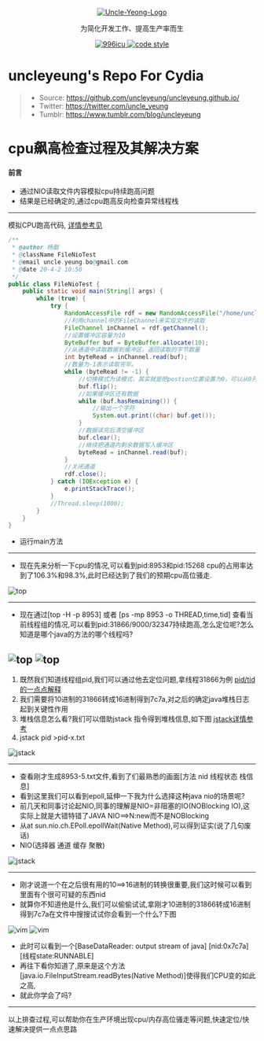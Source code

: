<p align="center">
  <a href="https://github.com/uncleyeung">
   <img alt="Uncle-Yeong-Logo" src="https://raw.githubusercontent.com/uncleyeung/uncleyeung.github.io/master/web/img/logo1.jpg">
  </a>
</p>

<p align="center">
  为简化开发工作、提高生产率而生
</p>

<p align="center">
  
  <a href="https://github.com/996icu/996.ICU/blob/master/LICENSE">
    <img alt="996icu" src="https://img.shields.io/badge/license-NPL%20(The%20996%20Prohibited%20License)-blue.svg">
  </a>

  <a href="https://www.apache.org/licenses/LICENSE-2.0">
    <img alt="code style" src="https://img.shields.io/badge/license-Apache%202-4EB1BA.svg?style=flat-square">
  </a>
</p>

# uncleyeung's Repo For Cydia
> * Source: https://github.com/uncleyeung/uncleyeung.github.io/
> * Twitter: https://twitter.com/uncle_yeung
> * Tumblr: https://www.tumblr.com/blog/uncleyeung
# cpu飙高检查过程及其解决方案
#### 前言
+ 通过NIO读取文件内容模拟cpu持续跑高问题
+ 结果是已经确定的,通过cpu跑高反向检查异常线程栈
---
模拟CPU跑高代码, [详情参考见](https://github.com/uncleyeung/yeung-java-controller-test/blob/master/src/main/java/com/uncle/controller/nio/FileNioTest.java)


```java
/**
 * @author 杨戬
 * @className FileNioTest
 * @email uncle.yeung.bo@gmail.com
 * @date 20-4-2 10:50
 */
public class FileNioTest {
    public static void main(String[] args) {
        while (true) {
            try {
                RandomAccessFile rdf = new RandomAccessFile("/home/uncle/tmp/hello.txt", "rw");
                //利用channel中的FileChannel来实现文件的读取
                FileChannel inChannel = rdf.getChannel();
                //设置缓冲区容量为10
                ByteBuffer buf = ByteBuffer.allocate(10);
                //从通道中读取数据到缓冲区，返回读取的字节数量
                int byteRead = inChannel.read(buf);
                //数量为-1表示读取完毕。
                while (byteRead != -1) {
                    //切换模式为读模式，其实就是把postion位置设置为0，可以从0开始读取
                    buf.flip();
                    //如果缓冲区还有数据
                    while (buf.hasRemaining()) {
                        //输出一个字符
                        System.out.print((char) buf.get());
                    }
                    //数据读完后清空缓冲区
                    buf.clear();
                    //继续把通道内剩余数据写入缓冲区
                    byteRead = inChannel.read(buf);
                }
                //关闭通道
                rdf.close();
            } catch (IOException e) {
                e.printStackTrace();
            }
            //Thread.sleep(1000);
        }
    }
}
``` 
+ 运行main方法
---
+ 现在先来分析一下cpu的情况,可以看到pid:8953和pid:15268 cpu的占用率达到了106.3%和98.3%,此时已经达到了我们的预期cpu高位骚走.

![top](../img/top-1.png "top 情况")

---
+  现在通过[top -H -p 8953] 或者 [ps -mp 8953 -o THREAD,time,tid] 查看当前线程组的情况,可以看到pid:31866/9000/32347持续跑高,怎么定位呢?怎么知道是哪个java的方法的哪个线程吗?


![top](../img/top-2.png "top -H -p 情况")
![top](../img/ps-1.png "top -H -p 情况")
---
1. 既然我们知道线程组pid,我们可以通过他去定位问题,拿线程31866为例 [pid/tid的一点点解释](https://blog.csdn.net/tsh123321/article/details/88948734)
2. 我们需要将10进制的31866转成16进制得到7c7a,对之后的确定java堆栈日志起到关键性作用
3. 堆栈信息怎么看?我们可以借助jstack 指令得到堆栈信息,如下图 [jstack详情参考](https://www.iteye.com/blog/guafei-1815222)
4. jstack pid >pid-x.txt

![jstack](../img/jstack.png "jstack pid >pid-x.txt")

---
+ 查看刚才生成8953-5.txt文件,看到了们最熟悉的画面[方法 nid 线程状态 栈信息]
+ 看到这里我们可以看到epoll,延伸一下我为什么选择这种java nio的场景呢?
+ 前几天和同事讨论起NIO,同事的理解是NIO=非阻塞的IO(NOBlocking IO),这实际上就是大错特错了JAVA NIO==>N:new而不是NOBlocking
+ 从at sun.nio.ch.EPoll.epollWait(Native Method),可以得到证实(说了几句废话)
+ NIO(选择器 通道 缓存 聚散)

![jstack](../img/vim-1.png "jstack pid >pid-x.txt")

---
+ 刚才说道一个在之后很有用的10==>16进制的转换很重要,我们这时候可以看到里面有个很可可疑的东西nid
+ 就算你不知道他是什么,我们可以偷偷试试,拿刚才10进制的31866转成16进制得到7c7a在文件中搜搜试试你会看到一个什么?下图

![vim](../img/vim-2.png "jstack pid >pid-x.txt")
![vim](../img/vim-3.png "jstack pid >pid-x.txt")

+ 此时可以看到一个[BaseDataReader: output stream of java] [nid:0x7c7a] [线程state:RUNNABLE]
+ 再往下看你知道了,原来是这个方法[java.io.FileInputStream.readBytes(Native Method)]使得我们CPU变的如此之高,
+ 就此你学会了吗?
---
以上排查过程,可以帮助你在生产环境出现cpu/内存高位骚走等问题,快速定位/快速解决提供一点点思路